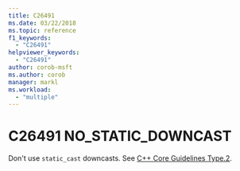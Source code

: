 ```yaml
---
title: C26491
ms.date: 03/22/2018
ms.topic: reference
f1_keywords:
  - "C26491"
helpviewer_keywords:
  - "C26491"
author: corob-msft
ms.author: corob
manager: markl
ms.workload:
  - "multiple"
---
```

# C26491 NO_STATIC_DOWNCAST

Don't use `static_cast` downcasts. See [C++ Core Guidelines Type.2](https://github.com/isocpp/CppCoreGuidelines/blob/master/CppCoreGuidelines.md#SS-type).
